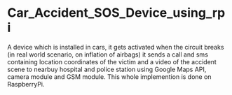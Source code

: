 # Car_Accident_SOS_Device_using_rpi
A device which is installed in cars, it gets activated when the circuit breaks (in real world scenario, on inflation of airbags) it sends a call and sms containing location coordinates of the victim and a video of the accident scene to nearbuy hospital and police station using Google Maps API, camera module and GSM module. This whole implemention is done on RaspberryPi.
